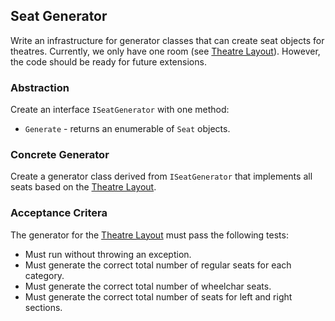 ## Seat Generator

Write an infrastructure for generator classes that can create seat objects for theatres. Currently, we only have one room (see [Theatre Layout](01-SeatPlan.md)). However, the code should be ready for future extensions.

### Abstraction

Create an interface `ISeatGenerator` with one method:

* `Generate` - returns an enumerable of `Seat` objects.

### Concrete Generator

Create a generator class derived from `ISeatGenerator` that implements all seats based on the [Theatre Layout](01-SeatPlan.md).

### Acceptance Critera

The generator for the [Theatre Layout](01-SeatPlan.md) must pass the following tests:

* Must run without throwing an exception.
* Must generate the correct total number of regular seats for each category.
* Must generate the correct total number of wheelchar seats.
* Must generate the correct total number of seats for left and right sections.
